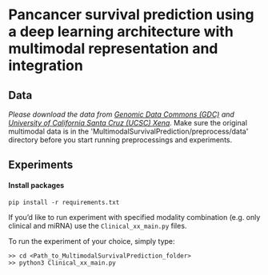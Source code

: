 # Pancancer survival prediction using a deep learning architecture with multimodal representation and integration


## Data
*Please download the data from [Genomic Data Commons (GDC)](https://gdc.cancer.gov/about-data/publications/pancanatlas) and [University of California Santa Cruz (UCSC) Xena](http://xena.ucsc.edu/public/).* Make sure the original multimodal data is in the 'MultimodalSurvivalPrediction/preprocess/data' directory before you start running preprocessings and experiments.

## Experiments
#### Install packages
```
pip install -r requirements.txt
```
If you’d like to run experiment with specified modality combination (e.g. only clinical and miRNA) use the `Clinical_xx_main.py` files.

To run the experiment of your choice, simply type:
```
>> cd <Path_to_MultimodalSurvivalPrediction_folder>
>> python3 Clinical_xx_main.py
```
